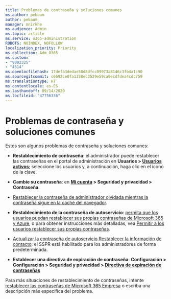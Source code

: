 ```yaml
---
title: Problemas de contraseña y soluciones comunes
ms.author: pebaum
author: pebaum
manager: mnirkhe
ms.audience: Admin
ms.topic: article
ms.service: o365-administration
ROBOTS: NOINDEX, NOFOLLOW
localization_priority: Priority
ms.collection: Adm_O365
ms.custom:
- "9002325"
- "4514"
ms.openlocfilehash: 17defa3dedae58d8dfcc09973a8146c3fb4a1c90
ms.sourcegitcommit: c6692ce0fa1358ec3529e59ca0ecdfdea4cdc759
ms.translationtype: HT
ms.contentlocale: es-ES
ms.lasthandoff: 09/14/2020
ms.locfileid: "47756336"
---
```

# <a name="common-password-issues-and-resolutions"></a>Problemas de contraseña y soluciones comunes

Estos son algunos problemas de contraseña y soluciones comunes:

- **Restablecimiento de contraseña**: el administrador puede restablecer las contraseñas en el portal de administración en **Usuarios > [Usuarios activos](https://portal.office.com/adminportal/home#/users)**; seleccione los usuarios y, a continuación, haga clic en el icono de la clave.

- **Cambie su contraseña**: en **[Mi cuenta](https://portal.office.com/account/#home) > Seguridad y privacidad > Contraseña**.

- [Restablecer la contraseña de administrador olvidada mientras la contraseña sigue en la caché del navegador](https://docs.microsoft.com/microsoft-365/admin/add-users/reset-passwords?view=o365-worldwide#reset-my-office-365-tenant-admin-password).

- **Restablecimiento de la contraseña de autoservicio**: [permita que los usuarios puedan restablecer sus propias contraseñas de Microsoft 365 y Azure](https://portal.office.com/adminportal/home#/SettingsMultiPivot/:/Settings/L1/SelfServiceReset), o para obtener instrucciones más detalladas, vea [Permitir a los usuarios restablecer sus propias contraseñas](https://docs.microsoft.com/microsoft-365/admin/add-users/let-users-reset-passwords).

- [Actualizar la contraseña de autoservicio Restablecer la información de contacto](https://go.microsoft.com/fwlink/?linkid=849451): el SSPR está habilitado para los administradores de forma predeterminada. 

- **Establecer una directiva de expiración de contraseña**: **Configuración > Configuración > Seguridad y privacidad > [Directiva de expiración de contraseñas](https://admin.microsoft.com/AdminPortal/Home#/SettingsMultiPivot/:/Settings/L1/PasswordPolicy)**

Para más situaciones de restablecimiento de contraseñas, intente [restablecer las contraseñas de Microsoft 365 Empresa](https://docs.microsoft.com/microsoft-365/admin/add-users/reset-passwords) o escriba una descripción más específica del problema.
